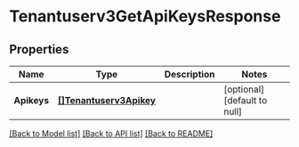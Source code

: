 # Tenantuserv3GetApiKeysResponse

## Properties
Name | Type | Description | Notes
------------ | ------------- | ------------- | -------------
**Apikeys** | [**[]Tenantuserv3Apikey**](tenantuserv3Apikey.md) |  | [optional] [default to null]

[[Back to Model list]](../README.md#documentation-for-models) [[Back to API list]](../README.md#documentation-for-api-endpoints) [[Back to README]](../README.md)

